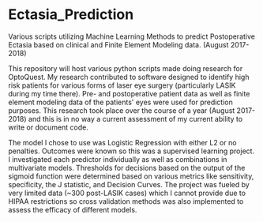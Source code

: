# Ectasia_Prediction
Various scripts utilizing Machine Learning Methods to predict Postoperative Ectasia based on clinical and Finite Element Modeling data. (August 2017-2018)

This repository will host various python scripts made doing research for OptoQuest. My research contributed to software designed to identify high risk patients for various forms of laser eye surgery (particularly LASIK during my time there). Pre- and postoperative patient data as well as finite element modeling data of the patients' eyes were used for prediction purposes. This research took place over the course of a year (August 2017-2018) and this is in no way a current assessment of my current ability to write or document code.

The model I chose to use was Logistic Regression with either L2 or no penalties. Outcomes were known so this was a supervised learning project. I investigated each predictor individually as well as combinations in multivariate models. Thresholds for decisions based on the output of the sigmoid function were determined based on various metrics like sensitivity, specificity, the J statistic, and Decision Curves. The project was fueled by very limited data (~300 post-LASIK cases) which I cannot provide due to HIPAA restrictions so cross validation methods was also implemented to assess the efficacy of different models.
